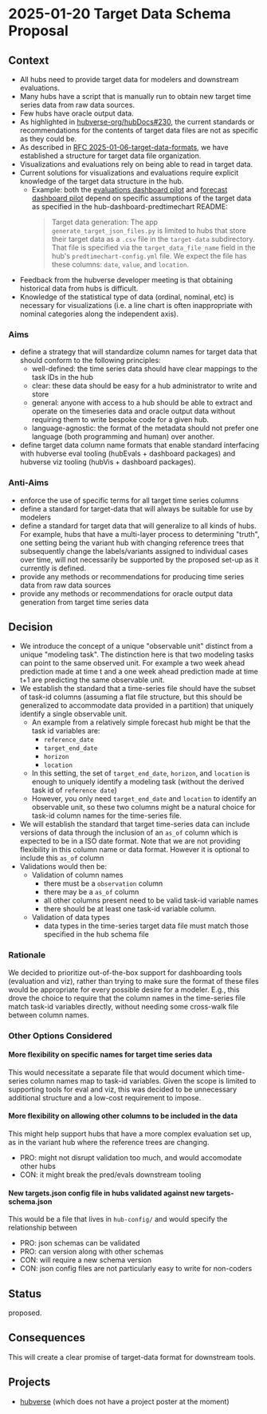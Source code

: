 # 2025-01-20 Target Data Schema Proposal

## Context

- All hubs need to provide target data for modelers and downstream evaluations.
- Many hubs have a script that is manually run to obtain new target time series
  data from raw data sources.
- Few hubs have oracle output data.
- As highlighted in
  [hubverse-org/hubDocs#230](https://github.com/hubverse-org/hubDocs/issues/230),
  the current standards or recommendations for the contents of target
  data files are not as specific as they could be.
- As described in [RFC
  2025-01-06-target-data-formats](2025-01-06-rfc-target-data-formats.md), we have
  established a structure for target data file organization.
- Visualizations and evaluations rely on being able to read in target data.
- Current solutions for visualizations and evaluations require explicit
  knowledge of the target data structure in the hub.
  - Example: both the [evaluations dashboard pilot][hubPredevalsData]
    and [forecast dashboard pilot][hub-dashboard-predtimechart] depend on
    specific assumptions of the target data as specified in the
    hub-dashboard-predtimechart README:
    > Target data generation: The app `generate_target_json_files.py` is
    > limited to hubs that store their target data as a `.csv` file in the
    > `target-data` subdirectory. That file is specified via the
    > `target_data_file_name` field in the hub's `predtimechart-config.yml`
    > file. We expect the file has these columns: `date`, `value`, and
    > `location`.
- Feedback from the hubverse developer meeting is that obtaining historical data
  from hubs is difficult.
- Knowledge of the statistical type of data (ordinal, nominal, etc) is necessary
  for visualizations (i.e. a line chart is often inappropriate with nominal
  categories along the independent axis).

[hubPredEvalsData]: https://github.com/elray1/flusight-dashboard/blob/d98e01e132c5705a72ed374fe6168e0888103714/create-oracle-data.R
[hub-dashboard-predtimechart]: https://github.com/hubverse-org/hub-dashboard-predtimechart/blob/1dc5f3e431e13d3a40f9d8fed5bcc7c74ce776e8/src/hub_predtimechart/app/generate_target_json_files.py#L101

### Aims

 - define a strategy that will standardize column names for target data that
   should conform to the following principles:
   - well-defined: the time series data should have clear mappings to the task IDs in the hub 
   - clear: these data should be easy for a hub administrator to write and store
   - general: anyone with access to a hub should be able to extract and operate
     on the timeseries data and oracle output data without requiring them to
     write bespoke code for a given hub.
   - language-agnostic: the format of the metadata should not prefer one
     language (both programming and human) over another.
 - define target data column name formats that enable standard interfacing with 
   hubverse eval tooling (hubEvals + dashboard packages) and hubverse viz
   tooling (hubVis + dashboard packages).

### Anti-Aims

 - enforce the use of specific terms for all target time series columns
 - define a standard for target-data that will always be suitable for use by
   modelers
 - define a standard for target data that will generalize to all kinds of hubs. 
   For example, hubs that have a multi-layer process to determining "truth",
   one setting being the variant hub with changing reference trees that 
   subsequently change the labels/variants assigned to individual cases over time,
   will not necessarily be supported by the proposed set-up as it currently 
   is defined.
 - provide any methods or recommendations for producing time series data from
   raw data sources
 - provide any methods or recommendations for oracle output data generation from
   target time series data

## Decision

- We introduce the concept of a unique "observable unit" distinct from a unique 
  "modeling task". The distinction here is that two modeling tasks can point 
  to the same observed unit. For example a two week ahead prediction made at 
  time t and a one week ahead prediction made at time t+1 are predicting the same
  observable unit. 
- We establish the standard that a time-series file should have the subset of
  task-id columns (assuming a flat file structure, but this should be 
  generalized to accommodate data provided in a partition) that uniquely identify
  a single observable unit.
  - An example from a relatively simple forecast hub might be that the task
    id variables are:
    - `reference_date`
    - `target_end_date`
    - `horizon` 
    - `location`
  - In this setting, the set of `target_end_date`, `horizon`, and `location` 
    is enough to uniquely identify a modeling task (without the derived task
    id of `reference date`)
  - However, you only need `target_end_date` and `location` to identify an 
    observable unit, so these two columns might be a natural choice for
    task-id column names for the time-series file.
- We will establish the standard that target time-series data can include
  versions of data through the inclusion of an `as_of` column which is 
  expected to be in a ISO date format. Note that we are not providing
  flexibility in this column name or data format. However it is optional to
  include this `as_of` column
- Validations would then be:
  - Validation of column names
    - there must be a `observation` column
    - there may be a `as_of` column
    - all other columns present need to be valid task-id variable names
    - there should be at least one task-id variable column.
  - Validation of data types
    - data types in the time-series target data file must match those specified
      in the hub schema file

### Rationale

We decided to prioritize out-of-the-box support for dashboarding tools
(evaluation and viz), rather than trying to make sure the format of these files 
would be appropriate for every possible desire for a modeler. E.g., this drove
the choice to require that the column names in the time-series file match 
task-id variables directly, without needing some cross-walk file between column
names. 

### Other Options Considered

#### More flexibility on specific names for target time series data

This would necessitate a separate file that would document which time-series 
column names map to task-id variables. Given the scope is limited to supporting
tools for eval and viz, this was decided to be unnecessary additional structure
and a low-cost requirement to impose.

#### More flexibility on allowing other columns to be included in the data

This might help support hubs that have a more complex evaluation set up, as
in the variant hub where the reference trees are changing.

- PRO: might not disrupt validation too much, and would accomodate other hubs
- CON: it might break the pred/evals downstream tooling


#### New targets.json config file in hubs validated against new targets-schema.json

This would be a file that lives in `hub-config/` and would specify the
relationship between 

- PRO: json schemas can be validated
- PRO: can version along with other schemas
- CON: will require a new schema version
- CON: json config files are not particularly easy to write for non-coders



## Status

proposed.

## Consequences

This will create a clear promise of target-data format for downstream tools.

## Projects

- [hubverse](https://hubverse.io/) (which does not have a project poster at the moment)
